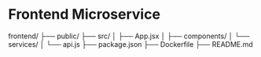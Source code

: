 # Frontend Microservice

frontend/
├── public/
├── src/
│   ├── App.jsx
│   ├── components/
│   └── services/
│       └── api.js
├── package.json
├── Dockerfile
├── README.md

